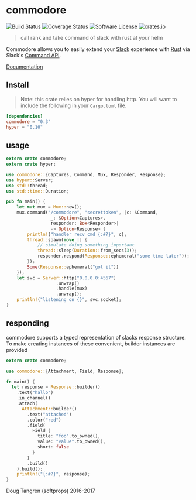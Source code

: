 # commodore

[![Build Status](https://travis-ci.org/softprops/commodore.svg?branch=master)](https://travis-ci.org/softprops/commodore) [![Coverage Status](https://coveralls.io/repos/github/softprops/commodore/badge.svg?branch=master)](https://coveralls.io/github/softprops/commodore?branch=master) [![Software License](https://img.shields.io/badge/license-MIT-brightgreen.svg)](LICENSE) [![crates.io](http://meritbadge.herokuapp.com/commodore)](https://crates.io/crates/commodore)

> call rank and take command of slack with rust at your helm

Commodore allows you to easily extend your [Slack](https://slack.com/) experience with [Rust](https://www.rust-lang.org/) via Slack's [Command API](https://api.slack.com/slash-commands).

[Documentation](https://softprops.github.io/commodore)

## Install

> Note: this crate relies on hyper for handling http. You will want to include the following in your `Cargo.toml` file.

```toml
[dependencies]
commodore = "0.3"
hyper = "0.10"
```

## usage

```rust
extern crate commodore;
extern crate hyper;

use commodore::{Captures, Command, Mux, Responder, Response};
use hyper::Server;
use std::thread;
use std::time::Duration;

pub fn main() {
    let mut mux = Mux::new();
    mux.command("/commodore", "secrettoken", |c: &Command,
                 _: &Option<Captures>,
                 responder: Box<Responder>|
                 -> Option<Response> {
        println!("handler recv cmd {:#?}", c);
        thread::spawn(move || {
            // simulate doing something important
            thread::sleep(Duration::from_secs(3));
            responder.respond(Response::ephemeral("some time later"));
        });
        Some(Response::ephemeral("got it"))
    });
    let svc = Server::http("0.0.0.0:4567")
                   .unwrap()
                   .handle(mux)
                   .unwrap();
    println!("listening on {}", svc.socket);
}
```

## responding

commodore supports a typed representation of slacks response structure. To
make creating instances of these convenient, builder instances are provided

```rust
extern crate commodore;

use commodore::{Attachment, Field, Response};

fn main() {
  let response = Response::builder()
    .text("hallo")
    .in_channel()
    .attach(
      Attachment::builder()
        .text("attached")
        .color("red")
        .field(
          Field {
            title: "foo".to_owned(),
            value: "value".to_owned(),
            short: false
          }
        )
        .build()
    ).build();
    println!("{:#?}", response);
}
```

Doug Tangren (softprops) 2016-2017
